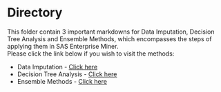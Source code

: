 # Directory
This folder contain 3 important markdowns for Data Imputation, Decision Tree Analysis and Ensemble Methods, which encompasses the steps of applying them in SAS Enterprise Miner.  
Please click the link below if you wish to visit the methods:  
- Data Imputation - [Click here](https://github.com/weilai0807/WQD7005_AA1/blob/main/SAS%20Enterprise%20Miner/Data%20Imputation.md)
- Decision Tree Analysis - [Click here](https://github.com/weilai0807/WQD7005_AA1/blob/main/SAS%20Enterprise%20Miner/Decision%20Tree%20Analysis.md)
- Ensemble Methods - [Click here](https://github.com/weilai0807/WQD7005_AA1/blob/main/SAS%20Enterprise%20Miner/Ensemble%20Methods.md)
